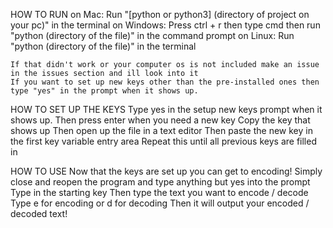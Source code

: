 HOW TO RUN
	on Mac: Run "[python or python3] (directory of project on your pc)" in the terminal
	on Windows: Press ctrl + r then type cmd then run "python (directory of the file)" in the command prompt
	on Linux: Run "python (directory of the file)" in the terminal
	
	If that didn't work or your computer os is not included make an issue in the issues section and ill look into it
	If you want to set up new keys other than the pre-installed ones then type "yes" in the prompt when it shows up.
  
HOW TO SET UP THE KEYS 
	Type yes in the setup new keys prompt when it shows up.
	Then press enter when you need a new key
	Copy the key that shows up
	Then open up the file in a text editor
	Then paste the new key in the first key variable entry area
	Repeat this until all previous keys are filled in

HOW TO USE 
	Now that the keys are set up you can get to encoding!
	Simply close and reopen the program and type anything but yes into the prompt
	Type in the starting key
	Then type the text you want to encode / decode
	Type e for encoding or d for decoding
	Then it will output your encoded / decoded text!
